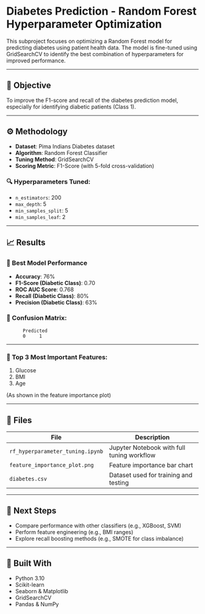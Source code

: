 # Diabetes Prediction - Random Forest Hyperparameter Optimization

This subproject focuses on optimizing a Random Forest model for predicting diabetes using patient health data. The model is fine-tuned using GridSearchCV to identify the best combination of hyperparameters for improved performance.

---

## 📌 Objective
To improve the F1-score and recall of the diabetes prediction model, especially for identifying diabetic patients (Class 1).

---

## ⚙️ Methodology

- **Dataset**: Pima Indians Diabetes dataset
- **Algorithm**: Random Forest Classifier
- **Tuning Method**: GridSearchCV
- **Scoring Metric**: F1-Score (with 5-fold cross-validation)

### 🔍 Hyperparameters Tuned:
- `n_estimators`: 200  
- `max_depth`: 5  
- `min_samples_split`: 5  
- `min_samples_leaf`: 2

---

## 📈 Results

### 🔹 Best Model Performance
- **Accuracy**: 76%
- **F1-Score (Diabetic Class)**: 0.70
- **ROC AUC Score**: 0.768
- **Recall (Diabetic Class)**: 80%
- **Precision (Diabetic Class)**: 63%

### 🔹 Confusion Matrix:
          Predicted
          0     1

---

### 🔹 Top 3 Most Important Features:
1. Glucose
2. BMI
3. Age

(As shown in the feature importance plot)

---

## 📁 Files

| File | Description |
|------|-------------|
| `rf_hyperparameter_tuning.ipynb` | Jupyter Notebook with full tuning workflow |
| `feature_importance_plot.png` | Feature importance bar chart |
| `diabetes.csv` | Dataset used for training and testing |

---

## 🚀 Next Steps

- Compare performance with other classifiers (e.g., XGBoost, SVM)
- Perform feature engineering (e.g., BMI ranges)
- Explore recall boosting methods (e.g., SMOTE for class imbalance)

---

## 🧪 Built With

- Python 3.10
- Scikit-learn
- Seaborn & Matplotlib
- GridSearchCV
- Pandas & NumPy
